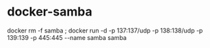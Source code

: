 # docker-samba


docker rm -f samba ; docker run -d -p 137:137/udp -p 138:138/udp -p 139:139 -p 445:445 --name samba samba
